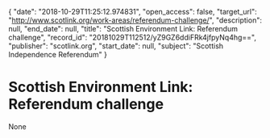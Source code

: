 {
  "date": "2018-10-29T11:25:12.974831", 
  "open_access": false, 
  "target_url": "http://www.scotlink.org/work-areas/referendum-challenge/", 
  "description": null, 
  "end_date": null, 
  "title": "Scottish Environment Link: Referendum challenge", 
  "record_id": "20181029T112512/yZ9GZ6ddiFRk4jfpyNq4hg==", 
  "publisher": "scotlink.org", 
  "start_date": null, 
  "subject": "Scottish Independence Referendum"
}

# Scottish Environment Link: Referendum challenge

None